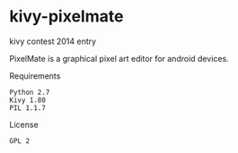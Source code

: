 kivy-pixelmate
==============
kivy contest 2014 entry

PixelMate is a graphical pixel art editor for android devices.

Requirements

    Python 2.7
    Kivy 1.80
    PIL 1.1.7


License

    GPL 2 
